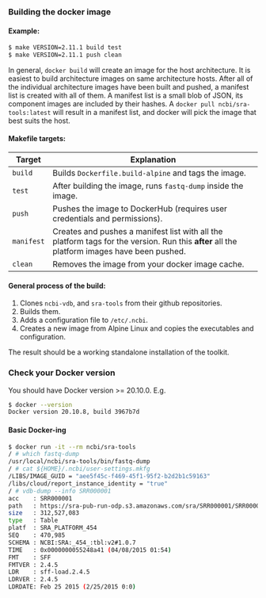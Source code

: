 ### Building the docker image

#### Example:
```sh
$ make VERSION=2.11.1 build test
$ make VERSION=2.11.1 push clean
```
In general, `docker build` will create an image for the host architecture. It is
easiest to build architecture images on same architecture hosts. After all of
the individual architecture images have been built and pushed, a manifest list
is created with all of them. A manifest list is a small blob of JSON, its
component images are included by their hashes. A 
`docker pull ncbi/sra-tools:latest` will result in a manifest list, and docker 
will pick the image that best suits the host.


#### Makefile targets:

|   Target   | Explanation |
|------------|-------------|
| `build`    | Builds `Dockerfile.build-alpine` and tags the image. |
| `test`     | After building the image, runs `fastq-dump` inside the image. |
| `push`     | Pushes the image to DockerHub (requires user credentials and permissions). |
| `manifest` | Creates and pushes a manifest list with all the platform tags for the version. Run this **after** all the platform images have been pushed. |
| `clean`    | Removes the image from your docker image cache. |

#### General process of the build:
1. Clones `ncbi-vdb`, and `sra-tools` from their github repositories.
2. Builds them.
3. Adds a configuration file to `/etc/.ncbi`.
4. Creates a new image from Alpine Linux and copies the executables and configuration.

The result should be a working standalone installation of the toolkit.

### Check your Docker version

You should have Docker version >= 20.10.0. E.g.
```sh
$ docker --version
Docker version 20.10.8, build 3967b7d
```

#### Basic Docker-ing
```sh
$ docker run -it --rm ncbi/sra-tools
/ # which fastq-dump
/usr/local/ncbi/sra-tools/bin/fastq-dump
/ # cat ${HOME}/.ncbi/user-settings.mkfg
/LIBS/IMAGE_GUID = "aee5f45c-f469-45f1-95f2-b2d2b1c59163"
/libs/cloud/report_instance_identity = "true"
/ # vdb-dump --info SRR000001
acc    : SRR000001
path   : https://sra-pub-run-odp.s3.amazonaws.com/sra/SRR000001/SRR000001
size   : 312,527,083
type   : Table
platf  : SRA_PLATFORM_454
SEQ    : 470,985
SCHEMA : NCBI:SRA:_454_:tbl:v2#1.0.7
TIME   : 0x0000000055248a41 (04/08/2015 01:54)
FMT    : SFF
FMTVER : 2.4.5
LDR    : sff-load.2.4.5
LDRVER : 2.4.5
LDRDATE: Feb 25 2015 (2/25/2015 0:0)
```
